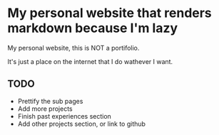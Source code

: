 # My personal website that renders markdown because I'm lazy

My personal website, this is NOT a portifolio.

It's just a place on the internet that I do wathever I want.

## TODO

- Prettify the sub pages
- Add more projects
- Finish past experiences section
- Add other projects section, or link to github
